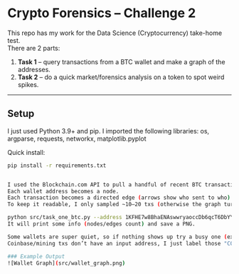 # Crypto Forensics – Challenge 2

This repo has my work for the Data Science (Cryptocurrency) take-home test.  
There are 2 parts:

1. **Task 1** – query transactions from a BTC wallet and make a graph of the addresses.
2. **Task 2** – do a quick market/forensics analysis on a token to spot weird spikes.

---
## Setup

I just used Python 3.9+ and pip. I imported the following libraries: 
os, argparse, requests, networkx, matplotlib.pyplot


Quick install:

```bash
pip install -r requirements.txt


I used the Blockchain.com API to pull a handful of recent BTC transactions.
Each wallet address becomes a node.
Each transaction becomes a directed edge (arrows show who sent to who).
To keep it readable, I only sampled ~10–20 txs (otherwise the graph turns becomes too messy.)

python src/task_one_btc.py --address 1KFHE7w8BhaENAswwryaoccDb6qcT6DbYY --limit 15 --out out/task1_graph.png
It will print some info (nodes/edges count) and save a PNG.

Some wallets are super quiet, so if nothing shows up try a busy one (exchange wallets are safe).
Coinbase/mining txs don’t have an input address, I just label those "COINBASE".

### Example Output
![Wallet Graph](src/wallet_graph.png)


